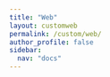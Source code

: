 ```yaml
---
title: "Web"
layout: customweb
permalink: /custom/web/
author_profile: false
sidebar:
  nav: "docs"
---
```

